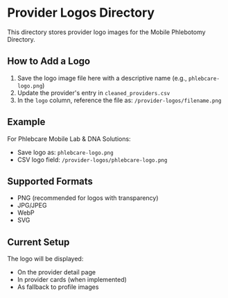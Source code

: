 # Provider Logos Directory

This directory stores provider logo images for the Mobile Phlebotomy Directory.

## How to Add a Logo

1. Save the logo image file here with a descriptive name (e.g., `phlebcare-logo.png`)
2. Update the provider's entry in `cleaned_providers.csv`
3. In the `logo` column, reference the file as: `/provider-logos/filename.png`

## Example

For Phlebcare Mobile Lab & DNA Solutions:
- Save logo as: `phlebcare-logo.png`
- CSV logo field: `/provider-logos/phlebcare-logo.png`

## Supported Formats

- PNG (recommended for logos with transparency)
- JPG/JPEG
- WebP
- SVG

## Current Setup

The logo will be displayed:
- On the provider detail page
- In provider cards (when implemented)
- As fallback to profile images
